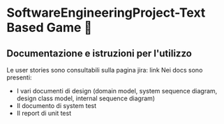 # SoftwareEngineeringProject-Text Based Game :european_castle:

## Documentazione e istruzioni per l'utilizzo
Le user stories sono consultabili sulla pagina jira: link
Nei docs sono presenti:
* I vari documenti di design (domain model, system sequence diagram, design class model, internal sequence diagram)
* Il documento di system test
* Il report di unit test
